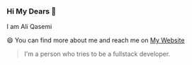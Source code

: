 ### Hi My Dears 👋

I am Ali Qasemi 

 😄 You can find more about me and reach me on [My Website](https://aliqasemi.github.io)

> I'm a person who tries to be a fullstack developer. 
 
